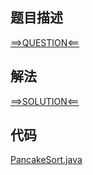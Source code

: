 ## 题目描述

[==>QUESTION<==](https://leetcode-cn.com/problems/pancake-sorting/)

## 解法

[==>SOLUTION<==](https://leetcode-cn.com/problems/pancake-sorting/solution/jian-bing-pai-xu-by-leetcode-solution-rzzu/)

## 代码

[PancakeSort.java](https://github.com/Marshal7cc/leetcode-java/blob/master/src/sort/PancakeSort.java)

